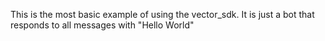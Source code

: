 This is the most basic example of using the vector_sdk. It is just a bot that responds to all messages with "Hello World"